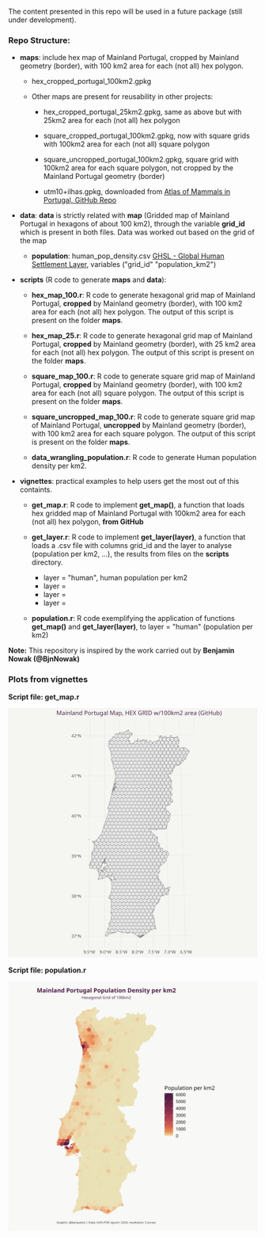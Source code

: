 The content presented in this repo will be used in a future package (still under development). 

### Repo Structure: ###

- __maps__: include hex map of Mainland Portugal, cropped by Mainland geometry (border), with 100 km2 area for each (not all) hex polygon.
  
  - hex_cropped_portugal_100km2.gpkg
  
  - Other maps are present for reusability in other projects:
    
    - hex_cropped_portugal_25km2.gpkg, same as above but with 25km2 area for each (not all) hex polygon  

    - square_cropped_portugal_100km2.gpkg, now with square grids with 100km2 area for each (not all) square polygon  

    - square_uncropped_portugal_100km2.gpkg, square grid with 100km2 area for each square polygon, not cropped by the Mainland Portugal geometry (border)  

    - utm10+ilhas.gpkg, downloaded from [Atlas of Mammals in Portugal, GitHub Repo](https://github.com/AMBarbosa/AtlasMamPor/tree/master/mapas)

- __data__: __data__ is strictly related with __map__ (Gridded map of Mainland Portugal in hexagons of about 100 km2), through the variable __grid_id__ which is present in both files. Data was worked out based on the grid of the map
  - __population__: human_pop_density.csv [GHSL - Global Human Settlement Layer](https://human-settlement.emergency.copernicus.eu/download.php?ds=pop), variables ("grid_id"  "population_km2")

- __scripts__ (R code to generate __maps__ and __data__):
  
  - __hex_map_100.r__: R code to generate hexagonal grid map of Mainland Portugal, __cropped__ by Mainland geometry (border), with 100 km2 area for each (not all) hex polygon. The output of this script is present on the folder __maps__.  

  - __hex_map_25.r__: R code to generate hexagonal grid map of Mainland Portugal, __cropped__ by Mainland geometry (border), with 25 km2 area for each (not all) hex polygon. The output of this script is present on the folder __maps__. 

  - __square_map_100.r__: R code to generate square grid map of Mainland Portugal, __cropped__ by Mainland geometry (border), with 100 km2 area for each (not all) square polygon. The output of this script is present on the folder __maps__. 

  - __square_uncropped_map_100.r__: R code to generate square grid map of Mainland Portugal, __uncropped__ by Mainland geometry (border), with 100 km2 area for each square polygon. The output of this script is present on the folder __maps__. 

  - __data_wrangling_population.r__: R code to generate Human population density per km2.

- __vignettes__: practical examples to help users get the most out of this containts. 
  
  - __get_map.r__: R code to implement __get_map()__, a function that loads hex gridded map of Mainland Portugal with 100km2 area for each (not all) hex polygon, __from GitHub__
  
  - __get_layer.r__: R code to implement __get_layer(layer)__, a function that loads a .csv file with columns grid_id and the layer to analyse (population per km2, ...), the results from files on the __scripts__ directory.
    - layer = "human", human population per km2
    - layer = 
    - layer = 
    - layer = 

  - __population.r__: R code exemplifying the application of functions __get_map()__ and __get_layer(layer)__, to layer = "human" (population per km2)  


__Note:__ This repository is inspired by the work carried out by __Benjamin Nowak (@BjnNowak)__  

### Plots from vignettes ###

__Script file: get_map.r__  

!["Mainland Portugal Map, HEX GRID w/100km2 area"](./plots/hex_map_100km2.png)


__Script file: population.r__  

!["Mainland Portugal Population Density per km2"](./plots/population_density.png)